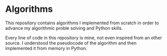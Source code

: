 # Algorithms
This repository contains algorithms I implemented from scratch in order to advance my algorithmic proble solving and Python skills. 

Every line of code in this repository is mine, not even inspired from an other source. 
I understood the pseudocode of the algorithm and then implemented it from memory in Python.

